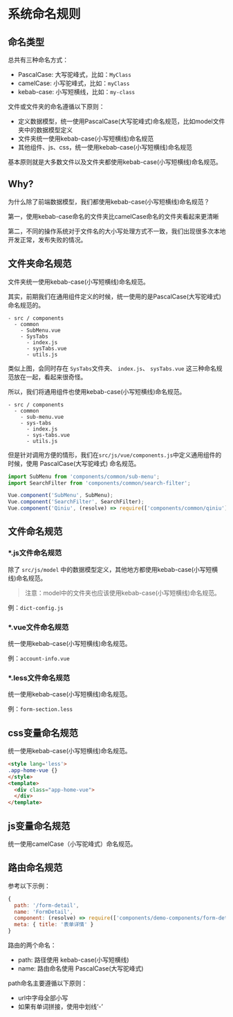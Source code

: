 # 系统命名规则

## 命名类型
总共有三种命名方式：
- PascalCase: 大写驼峰式，比如：`MyClass`
- camelCase: 小写驼峰式，比如：`myClass`
- kebab-case: 小写短横线，比如：`my-class`

文件或文件夹的命名遵循以下原则：

- 定义数据模型，统一使用PascalCase(大写驼峰式)命名规范，比如model文件夹中的数据模型定义
- 文件夹统一使用kebab-case(小写短横线)命名规范
- 其他组件、js、css，统一使用kebab-case(小写短横线)命名规范

基本原则就是大多数文件以及文件夹都使用kebab-case(小写短横线)命名规范。

## Why?

为什么除了前端数据模型，我们都使用kebab-case(小写短横线)命名规范？

第一，使用kebab-case命名的文件夹比camelCase命名的文件夹看起来更清晰

第二，不同的操作系统对于文件名的大小写处理方式不一致，我们出现很多次本地开发正常，发布失败的情况。

## 文件夹命名规范

文件夹统一使用kebab-case(小写短横线)命名规范。

其实，前期我们在通用组件定义的时候，统一使用的是PascalCase(大写驼峰式)命名规范的。

```
- src / components
  - common
    - SubMenu.vue
    - SysTabs
      - index.js
      - sysTabs.vue
      - utils.js
```

类似上图，会同时存在 `SysTabs`文件夹、 `index.js`、 `sysTabs.vue` 这三种命名规范放在一起，看起来很奇怪。

所以，我们将通用组件也使用kebab-case(小写短横线)命名规范。

```
- src / components
  - common
    - sub-menu.vue
    - sys-tabs
      - index.js
      - sys-tabs.vue
      - utils.js
```

但是针对调用方便的情形，我们在`src/js/vue/components.js`中定义通用组件的时候，使用 PascalCase(大写驼峰式) 命名规范。

``` javascript
import SubMenu from 'components/common/sub-menu';
import SearchFilter from 'components/common/search-filter';

Vue.component('SubMenu', SubMenu);
Vue.component('SearchFilter', SearchFilter);
Vue.component('Qiniu', (resolve) => require(['components/common/qiniu'], resolve));
```


## 文件命名规范

### *.js文件命名规范

除了 `src/js/model` 中的数据模型定义，其他地方都使用kebab-case(小写短横线)命名规范。

> 注意：model中的文件夹也应该使用kebab-case(小写短横线)命名规范。

例：`dict-config.js`

### *.vue文件命名规范

统一使用kebab-case(小写短横线)命名规范。

例：`account-info.vue`

### *.less文件命名规范

统一使用kebab-case(小写短横线)命名规范。

例：`form-section.less`

## css变量命名规范

统一使用kebab-case(小写短横线)命名规范。

``` html
<style lang='less'>
.app-home-vue {}
</style>
<template>
  <div class="app-home-vue">
  </div>
</template>
```

## js变量命名规范

统一使用camelCase（小写驼峰式）命名规范。

## 路由命名规范

参考以下示例：

``` javascript
{
  path: '/form-detail',
  name: 'FormDetail',
  component: (resolve) => require(['components/demo-components/form-detail'], resolve),
  meta: { title: '表单详情' }
}
```

路由的两个命名：
- path: 路径使用 kebab-case(小写短横线)
- name: 路由命名使用 PascalCase(大写驼峰式)

path命名主要遵循以下原则：
- url中字母全部小写
- 如果有单词拼接，使用中划线‘-’